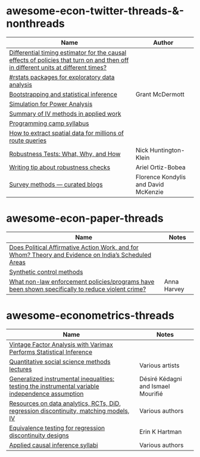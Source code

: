 # awesome-econ-twitter-threads-&-nonthreads

| Name | Author | 
| -- | -- | 
| [Differential timing estimator for the causal effects of policies that turn on and then off in different units at different times?](https://twitter.com/brianmikedillon/status/1291552019250110464) | | 
| [#rstats packages for exploratory data analysis](https://twitter.com/healthandstats/status/1290865560008368128) | |
| [Bootstrapping and statistical inference](https://twitter.com/grant_mcdermott/status/1175576565863702528) | Grant McDermott |
| [Simulation for Power Analysis](https://twitter.com/nickchk/status/1290060090976788480) | |
| [Summary of IV methods in applied work](https://twitter.com/dlmillimet/status/1289517891436462087) | |
| [Programming camp syllabus](https://twitter.com/ashdgandhi/status/1288912127541907456) | |
| [How to extract spatial data for millions of route queries](https://twitter.com/ChrisSeveren/status/1288167885739888640) | |
| [Robustness Tests: What, Why, and How](http://nickchk.com/robustness.html) | Nick Huntington-Klein |
| [Writing tip about robustness checks](https://twitter.com/ArielOrtizBobea/status/1256254879770775555) | Ariel Ortiz-Bobea |
| [Survey methods — curated blogs](https://blogs.worldbank.org/impactevaluations/survey-methods-curated-blogs) | Florence Kondylis and David McKenzie |

# awesome-econ-paper-threads

| Name | Notes | 
| -- | -- | 
| [Does Political Affirmative Action Work, and for Whom? Theory and Evidence on India’s Scheduled Areas](https://twitter.com/saadgulzar/status/1271471471764705280) | | 
| [Synthetic control methods](https://twitter.com/PossebomVitor/status/1290068395610771457) | |
| [What non-law enforcement policies/programs have been shown specifically to reduce violent crime?](https://twitter.com/annalilharvey/status/1295748316035194881) | Anna Harvey | 


# awesome-econometrics-threads

| Name | Notes | 
| -- | -- | 
| [Vintage Factor Analysis with Varimax Performs Statistical Inference](https://twitter.com/karlrohe/status/1291132842601308164) | |
| [Quantitative social science methods lectures](https://twitter.com/kinggary/status/1295423190831902721) | Various artists |
| [Generalized instrumental inequalities: testing the instrumental variable independence assumption](https://academic.oup.com/biomet/article/107/3/661/5767137?guestAccessKey=d215c509-4627-43eb-aa37-f2ae76ebc12f) | Désiré Kédagni and Ismael Mourifié |
| [Resources on data analytics, RCTs, DiD, regression discontinuity, matching models, IV](https://twitter.com/NateHMiller/status/1295768375088615424) | Various authors |
| [Equivalence testing for regression discontinuity designs](https://twitter.com/JohnHolbein1/status/1294684071214419968) | Erin K Hartman |
| [Applied causal inference syllabi](https://twitter.com/MatthewAKraft/status/1295365528597540864) | Various authors |

